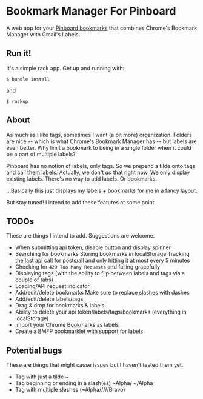 # Bookmark Manager For Pinboard

A web app for your [Pinboard bookmarks](http://www.pinboard.in) that combines 
Chrome's Bookmark Manager with Gmail's Labels.

## Run it!

It's a simple rack app. Get up and running with:

    $ bundle install

and

    $ rackup

## About

As much as I like tags, sometimes I want (a bit more) organization. Folders are 
nice -- which is what Chrome's Bookmark Manager has -- but labels are even 
better. Why limit a bookmark to being in a single folder when it could be a 
part of multiple labels?

Pinboard has no notion of labels, only tags. So we prepend a tilde onto tags 
and call them labels. Actually, we don't _do_ that right now. We only display 
existing labels. There's no way to add labels. Or bookmarks. 

...Basically this just displays my labels + bookmarks for me in a fancy layout.

But stay tuned! I intend to add these features at some point.

## TODOs

These are things I intend to add. Suggestions are welcome.

- When submitting api token, disable button and display spinner
- Searching for bookmarks
  Storing bookmarks in localStorage
  Tracking the last api call for posts/all and only hitting it at most every 5 minutes
- Checking for `429 Too Many Requests` and failing gracefully
- Displaying tags (with the ability to flip between labels and tags via a couple of tabs)
- Loading/API request indicator
- Add/edit/delete bookmarks
  Make sure to replace slashes with dashes
- Add/edit/delete labels/tags
- Drag & drop for bookmarks & labels
- Ability to delete your api token/labels/tags/bookmarks (everything in localStorage)
- Import your Chrome Bookmarks as labels
- Create a BMFP bookmarklet with support for labels

## Potential bugs

These are things that might cause issues but I haven't tested them yet.

- Tag with just a tilde ~
- Tag beginning or ending in a slash(es) ~Alpha/ ~/Alpha
- Tag with multiple slashes (~Alpha/////Bravo)